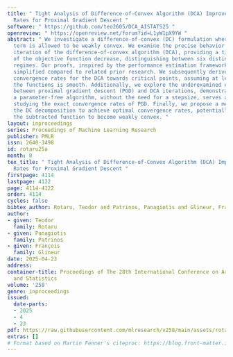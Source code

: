 ```yaml
---
title: " Tight Analysis of Difference-of-Convex Algorithm (DCA) Improves Convergence
  Rates for Proximal Gradient Descent "
software: " https://github.com/teo2605/DCA_AISTATS25 "
openreview: " https://openreview.net/forum?id=L1yW1pX9YW "
abstract: " We investigate a difference-of-convex (DC) formulation where the second
  term is allowed to be weakly convex. We examine the precise behavior of a single
  iteration of the difference-of-convex algorithm (DCA), providing a tight characterization
  of the objective function decrease, distinguishing between six distinct parameter
  regimes. Our proofs, inspired by the performance estimation framework, are notably
  simplified compared to related prior research. We subsequently derive sublinear
  convergence rates for the DCA towards critical points, assuming at least one of
  the functions is smooth. Additionally, we explore the underexamined equivalence
  between proximal gradient descent (PGD) and DCA iterations, demonstrating how DCA,
  a parameter-free algorithm, without the need for a stepsize, serves as a tool for
  studying the exact convergence rates of PGD. Finally, we propose a method to optimize
  the DC decomposition to achieve optimal convergence rates, potentially transforming
  the subtracted function to become weakly convex. "
layout: inproceedings
series: Proceedings of Machine Learning Research
publisher: PMLR
issn: 2640-3498
id: rotaru25a
month: 0
tex_title: " Tight Analysis of Difference-of-Convex Algorithm (DCA) Improves Convergence
  Rates for Proximal Gradient Descent "
firstpage: 4114
lastpage: 4122
page: 4114-4122
order: 4114
cycles: false
bibtex_author: Rotaru, Teodor and Patrinos, Panagiotis and Glineur, Fran{\c{c}}ois
author:
- given: Teodor
  family: Rotaru
- given: Panagiotis
  family: Patrinos
- given: François
  family: Glineur
date: 2025-04-23
address:
container-title: Proceedings of The 28th International Conference on Artificial Intelligence
  and Statistics
volume: '258'
genre: inproceedings
issued:
  date-parts:
  - 2025
  - 4
  - 23
pdf: https://raw.githubusercontent.com/mlresearch/v258/main/assets/rotaru25a/rotaru25a.pdf
extras: []
# Format based on Martin Fenner's citeproc: https://blog.front-matter.io/posts/citeproc-yaml-for-bibliographies/
---
```

